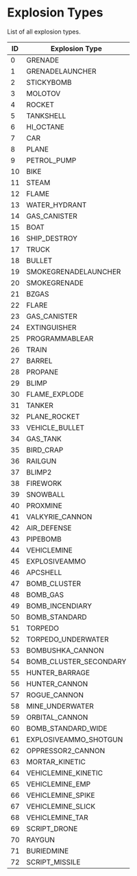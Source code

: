 # Explosion Types

List of all explosion types.

| ID  | Explosion Type         |
| --- | ---------------------- |
| 0   | GRENADE                |
| 1   | GRENADELAUNCHER        |
| 2   | STICKYBOMB             |
| 3   | MOLOTOV                |
| 4   | ROCKET                 |
| 5   | TANKSHELL              |
| 6   | HI_OCTANE              |
| 7   | CAR                    |
| 8   | PLANE                  |
| 9   | PETROL_PUMP            |
| 10  | BIKE                   |
| 11  | STEAM                  |
| 12  | FLAME                  |
| 13  | WATER_HYDRANT          |
| 14  | GAS_CANISTER           |
| 15  | BOAT                   |
| 16  | SHIP_DESTROY           |
| 17  | TRUCK                  |
| 18  | BULLET                 |
| 19  | SMOKEGRENADELAUNCHER   |
| 20  | SMOKEGRENADE           |
| 21  | BZGAS                  |
| 22  | FLARE                  |
| 23  | GAS_CANISTER           |
| 24  | EXTINGUISHER           |
| 25  | PROGRAMMABLEAR         |
| 26  | TRAIN                  |
| 27  | BARREL                 |
| 28  | PROPANE                |
| 29  | BLIMP                  |
| 30  | FLAME_EXPLODE          |
| 31  | TANKER                 |
| 32  | PLANE_ROCKET           |
| 33  | VEHICLE_BULLET         |
| 34  | GAS_TANK               |
| 35  | BIRD_CRAP              |
| 36  | RAILGUN                |
| 37  | BLIMP2                 |
| 38  | FIREWORK               |
| 39  | SNOWBALL               |
| 40  | PROXMINE               |
| 41  | VALKYRIE_CANNON        |
| 42  | AIR_DEFENSE            |
| 43  | PIPEBOMB               |
| 44  | VEHICLEMINE            |
| 45  | EXPLOSIVEAMMO          |
| 46  | APCSHELL               |
| 47  | BOMB_CLUSTER           |
| 48  | BOMB_GAS               |
| 49  | BOMB_INCENDIARY        |
| 50  | BOMB_STANDARD          |
| 51  | TORPEDO                |
| 52  | TORPEDO_UNDERWATER     |
| 53  | BOMBUSHKA_CANNON       |
| 54  | BOMB_CLUSTER_SECONDARY |
| 55  | HUNTER_BARRAGE         |
| 56  | HUNTER_CANNON          |
| 57  | ROGUE_CANNON           |
| 58  | MINE_UNDERWATER        |
| 59  | ORBITAL_CANNON         |
| 60  | BOMB_STANDARD_WIDE     |
| 61  | EXPLOSIVEAMMO_SHOTGUN  |
| 62  | OPPRESSOR2_CANNON      |
| 63  | MORTAR_KINETIC         |
| 64  | VEHICLEMINE_KINETIC    |
| 65  | VEHICLEMINE_EMP        |
| 66  | VEHICLEMINE_SPIKE      |
| 67  | VEHICLEMINE_SLICK      |
| 68  | VEHICLEMINE_TAR        |
| 69  | SCRIPT_DRONE           |
| 70  | RAYGUN                 |
| 71  | BURIEDMINE             |
| 72  | SCRIPT_MISSILE         |
